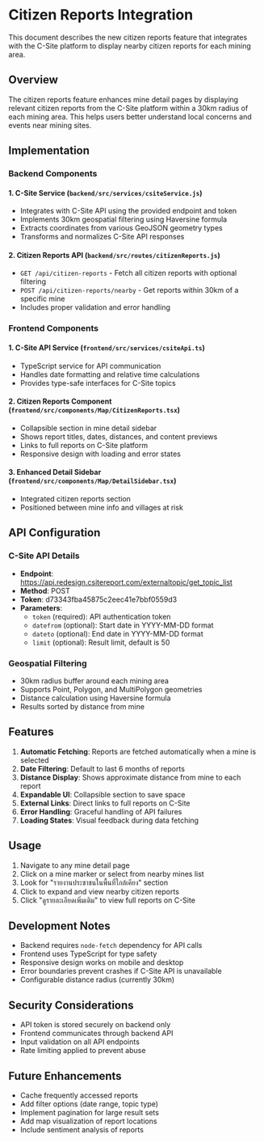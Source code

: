# Citizen Reports Integration

This document describes the new citizen reports feature that integrates with the C-Site platform to display nearby citizen reports for each mining area.

## Overview

The citizen reports feature enhances mine detail pages by displaying relevant citizen reports from the C-Site platform within a 30km radius of each mining area. This helps users better understand local concerns and events near mining sites.

## Implementation

### Backend Components

#### 1. C-Site Service (`backend/src/services/csiteService.js`)

- Integrates with C-Site API using the provided endpoint and token
- Implements 30km geospatial filtering using Haversine formula
- Extracts coordinates from various GeoJSON geometry types
- Transforms and normalizes C-Site API responses

#### 2. Citizen Reports API (`backend/src/routes/citizenReports.js`)

- `GET /api/citizen-reports` - Fetch all citizen reports with optional filtering
- `POST /api/citizen-reports/nearby` - Get reports within 30km of a specific mine
- Includes proper validation and error handling

### Frontend Components

#### 1. C-Site API Service (`frontend/src/services/csiteApi.ts`)

- TypeScript service for API communication
- Handles date formatting and relative time calculations
- Provides type-safe interfaces for C-Site topics

#### 2. Citizen Reports Component (`frontend/src/components/Map/CitizenReports.tsx`)

- Collapsible section in mine detail sidebar
- Shows report titles, dates, distances, and content previews
- Links to full reports on C-Site platform
- Responsive design with loading and error states

#### 3. Enhanced Detail Sidebar (`frontend/src/components/Map/DetailSidebar.tsx`)

- Integrated citizen reports section
- Positioned between mine info and villages at risk

## API Configuration

### C-Site API Details

- **Endpoint**: https://api.redesign.csitereport.com/externaltopic/get_topic_list
- **Method**: POST
- **Token**: d73343fba45875c2eec41e7bbf0559d3
- **Parameters**:
  - `token` (required): API authentication token
  - `datefrom` (optional): Start date in YYYY-MM-DD format
  - `dateto` (optional): End date in YYYY-MM-DD format
  - `limit` (optional): Result limit, default is 50

### Geospatial Filtering

- 30km radius buffer around each mining area
- Supports Point, Polygon, and MultiPolygon geometries
- Distance calculation using Haversine formula
- Results sorted by distance from mine

## Features

1. **Automatic Fetching**: Reports are fetched automatically when a mine is selected
2. **Date Filtering**: Default to last 6 months of reports
3. **Distance Display**: Shows approximate distance from mine to each report
4. **Expandable UI**: Collapsible section to save space
5. **External Links**: Direct links to full reports on C-Site
6. **Error Handling**: Graceful handling of API failures
7. **Loading States**: Visual feedback during data fetching

## Usage

1. Navigate to any mine detail page
2. Click on a mine marker or select from nearby mines list
3. Look for "รายงานประชาชนในพื้นที่ใกล้เคียง" section
4. Click to expand and view nearby citizen reports
5. Click "ดูรายละเอียดเพิ่มเติม" to view full reports on C-Site

## Development Notes

- Backend requires `node-fetch` dependency for API calls
- Frontend uses TypeScript for type safety
- Responsive design works on mobile and desktop
- Error boundaries prevent crashes if C-Site API is unavailable
- Configurable distance radius (currently 30km)

## Security Considerations

- API token is stored securely on backend only
- Frontend communicates through backend API
- Input validation on all API endpoints
- Rate limiting applied to prevent abuse

## Future Enhancements

- Cache frequently accessed reports
- Add filter options (date range, topic type)
- Implement pagination for large result sets
- Add map visualization of report locations
- Include sentiment analysis of reports
